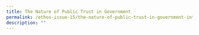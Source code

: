 ```yaml
---
title: The Nature of Public Trust in Government
permalink: /ethos-issue-15/the-nature-of-public-trust-in-government-interview-with-paul-c/
description: ""
---
```

